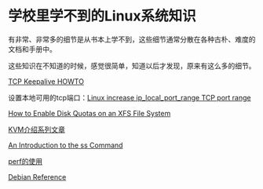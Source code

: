 # 学校里学不到的Linux系统知识

有非常、非常多的细节是从书本上学不到，这些细节通常分散在各种古朴、难度的文档和手册中。

这些知识在不知道的时候，感觉很简单，知道以后才发现，原来有这么多的细节。

[TCP Keepalive HOWTO](http://tldp.org/HOWTO/TCP-Keepalive-HOWTO/index.html)

设置本地可用的tcp端口：[Linux increase ip_local_port_range TCP port range](https://ma.ttias.be/linux-increase-ip_local_port_range-tcp-port-range/)

[How to Enable Disk Quotas on an XFS File System](https://www.thegeekdiary.com/how-to-enable-disk-quotas-on-an-xfs-file-system/)

[KVM介绍系列文章](https://www.cnblogs.com/sammyliu/p/4543110.html)

[An Introduction to the ss Command](https://www.linux.com/learn/intro-to-linux/2017/7/introduction-sS-command)

[perf的使用](http://linux.51yip.com/search/perf)

[Debian Reference](https://www.debian.org/doc/manuals/debian-reference/index.en.html)
